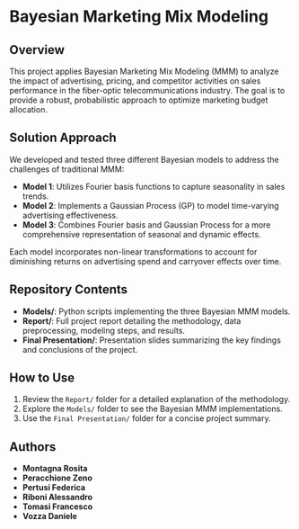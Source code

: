 # Bayesian Marketing Mix Modeling

## Overview
This project applies Bayesian Marketing Mix Modeling (MMM) to analyze the impact of advertising, pricing, and competitor activities on sales performance in the fiber-optic telecommunications industry. The goal is to provide a robust, probabilistic approach to optimize marketing budget allocation.

## Solution Approach
We developed and tested three different Bayesian models to address the challenges of traditional MMM:

- **Model 1**: Utilizes Fourier basis functions to capture seasonality in sales trends.
- **Model 2**: Implements a Gaussian Process (GP) to model time-varying advertising effectiveness.
- **Model 3**: Combines Fourier basis and Gaussian Process for a more comprehensive representation of seasonal and dynamic effects.

Each model incorporates non-linear transformations to account for diminishing returns on advertising spend and carryover effects over time.

## Repository Contents
- **Models/**: Python scripts implementing the three Bayesian MMM models.
- **Report/**: Full project report detailing the methodology, data preprocessing, modeling steps, and results.
- **Final Presentation/**: Presentation slides summarizing the key findings and conclusions of the project.

## How to Use
1. Review the `Report/` folder for a detailed explanation of the methodology.
2. Explore the `Models/` folder to see the Bayesian MMM implementations.
3. Use the `Final Presentation/` folder for a concise project summary.

## Authors
- **Montagna Rosita**
- **Peracchione Zeno**
- **Pertusi Federica**
- **Riboni Alessandro**
- **Tomasi Francesco**
- **Vozza Daniele**
